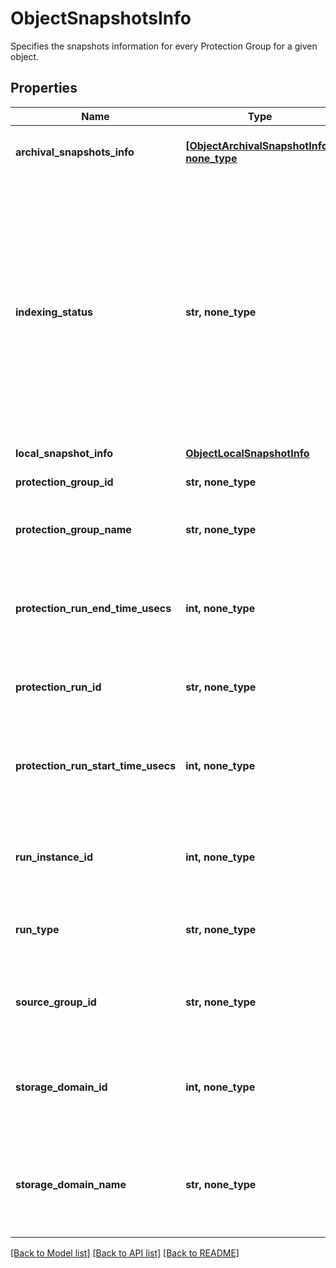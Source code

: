 # ObjectSnapshotsInfo

Specifies the snapshots information for every Protection Group for a given object.

## Properties
Name | Type | Description | Notes
------------ | ------------- | ------------- | -------------
**archival_snapshots_info** | [**[ObjectArchivalSnapshotInfo], none_type**](ObjectArchivalSnapshotInfo.md) | Specifies the archival snapshots information. | [optional] 
**indexing_status** | **str, none_type** | Specifies the indexing status of objects in this snapshot.&lt;br&gt; &#39;InProgress&#39; indicates the indexing is in progress.&lt;br&gt; &#39;Done&#39; indicates indexing is done.&lt;br&gt; &#39;NoIndex&#39; indicates indexing is not applicable.&lt;br&gt; &#39;Error&#39; indicates indexing failed with error. | [optional] 
**local_snapshot_info** | [**ObjectLocalSnapshotInfo**](ObjectLocalSnapshotInfo.md) |  | [optional] 
**protection_group_id** | **str, none_type** | Specifies id of the Protection Group. | [optional] 
**protection_group_name** | **str, none_type** | Specifies name of the Protection Group. | [optional] 
**protection_run_end_time_usecs** | **int, none_type** | Specifies the end time of Protection Group Run in Unix timestamp epoch in microseconds. | [optional] 
**protection_run_id** | **str, none_type** | Specifies the id of Protection Group Run. | [optional] 
**protection_run_start_time_usecs** | **int, none_type** | Specifies the start time of Protection Group Run in Unix timestamp epoch in microseconds. | [optional] 
**run_instance_id** | **int, none_type** | Specifies the instance id of the protection run which create the snapshot. | [optional] 
**run_type** | **str, none_type** | Specifies the type of protection run created this snapshot. | [optional] 
**source_group_id** | **str, none_type** | Specifies the source protection group id in case of replication. | [optional] 
**storage_domain_id** | **int, none_type** | Specifies the Storage Domain id where the backup data of Object is present. | [optional] 
**storage_domain_name** | **str, none_type** | Specifies the name of Storage Domain id where the backup data of Object is present | [optional] 

[[Back to Model list]](../README.md#documentation-for-models) [[Back to API list]](../README.md#documentation-for-api-endpoints) [[Back to README]](../README.md)


